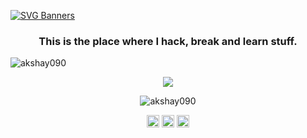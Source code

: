 [![SVG Banners](https://svg-banners.vercel.app/api?type=typeWriter&text1=Hi%20%F0%9F%91%8B,%20I%27m%20Elías,%20welcome%20to%20my%20hacker%20space&height=100&width=1000)](https://github.com/Akshay090/svg-banners)

<h3 align="center">This is the place where I hack, break and learn stuff.</h3>
<p align="left"> <img src="https://komarev.com/ghpvc/?username=akshay090" alt="akshay090" /> </p>

<p align="center">
  <a href="https://skillicons.dev">
    <img src="https://skillicons.dev/icons?i=python,django,react,js,express,typescript,mysql" />
  </a>
</p>

<p align="center"> <img src="https://github-readme-stats.vercel.app/api?username=akshay090&show_icons=true" alt="akshay090" /> </p>

<p align="center">
<a href="https://dev.to/akshay090" target="blank"><img align="center" src="https://cdn.jsdelivr.net/npm/simple-icons@3.0.1/icons/dev-dot-to.svg" alt="akshay090" height="20" width="20" /></a>
<a href="https://twitter.com/aks2899" target="blank"><img align="center" src="https://cdn.jsdelivr.net/npm/simple-icons@3.0.1/icons/twitter.svg" alt="aks2899" height="20" width="20" /></a>
<a href="https://linkedin.com/in/akshay-a" target="blank"><img align="center" src="https://cdn.jsdelivr.net/npm/simple-icons@3.0.1/icons/linkedin.svg" alt="akshay-a" height="20" width="20" /></a>
</p>
